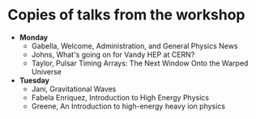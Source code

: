 # Copies of talks from the workshop

* **Monday**
  * Gabella, Welcome, Administration, and General Physics News
  * Johns, What's going on for Vandy HEP at CERN?
  * Taylor, Pulsar Timing Arrays: The Next Window Onto the Warped Universe
* **Tuesday**
  * Jani, Gravitational Waves
  * Fabela Enriquez, Introduction to High Energy Physics
  * Greene, An Introduction to high-energy heavy ion physics
  
  
